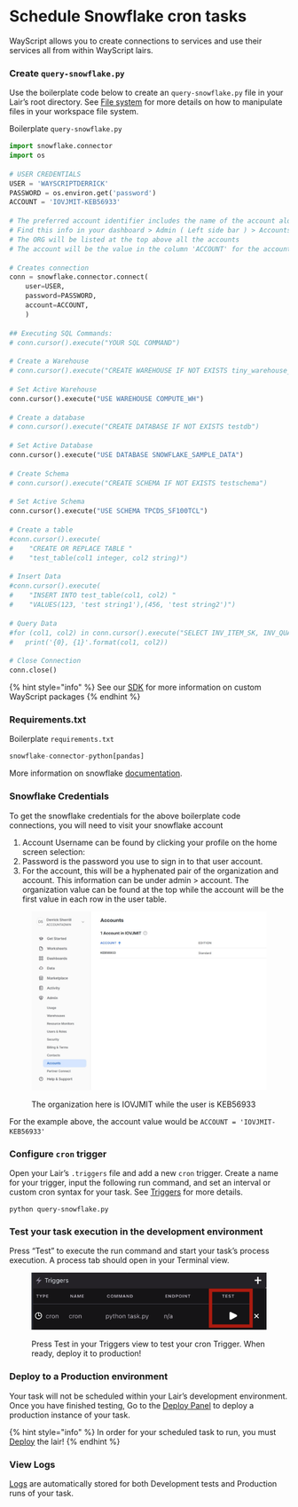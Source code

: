 # Schedule Snowflake cron tasks

WayScript allows you to create connections to services and use their services all from within WayScript lairs.

### Create `query-snowflake.py`

Use the boilerplate code below to create an `query-snowflake.py` file in your Lair’s root directory. See [File system](../../platform/lairs/file-system/) for more details on how to manipulate files in your workspace file system.

Boilerplate `query-snowflake.py`

```python
import snowflake.connector
import os

# USER CREDENTIALS
USER = 'WAYSCRIPTDERRICK'
PASSWORD = os.environ.get('password')
ACCOUNT = 'IOVJMIT-KEB56933'

# The preferred account identifier includes the name of the account along with its organization (e.g. myorg-account123)
# Find this info in your dashboard > Admin ( Left side bar ) > Accounts
# The ORG will be listed at the top above all the accounts
# The account will be the value in the column 'ACCOUNT' for the account you wish to use. 

# Creates connection
conn = snowflake.connector.connect(
    user=USER,
    password=PASSWORD,
    account=ACCOUNT,
    )

## Executing SQL Commands:
# conn.cursor().execute("YOUR SQL COMMAND")

# Create a Warehouse
# conn.cursor().execute("CREATE WAREHOUSE IF NOT EXISTS tiny_warehouse_mg")

# Set Active Warehouse
conn.cursor().execute("USE WAREHOUSE COMPUTE_WH")

# Create a database
# conn.cursor().execute("CREATE DATABASE IF NOT EXISTS testdb")

# Set Active Database
conn.cursor().execute("USE DATABASE SNOWFLAKE_SAMPLE_DATA")

# Create Schema
# conn.cursor().execute("CREATE SCHEMA IF NOT EXISTS testschema")

# Set Active Schema
conn.cursor().execute("USE SCHEMA TPCDS_SF100TCL")

# Create a table
#conn.cursor().execute(
#    "CREATE OR REPLACE TABLE "
#    "test_table(col1 integer, col2 string)")

# Insert Data
#conn.cursor().execute(
#    "INSERT INTO test_table(col1, col2) "
#    "VALUES(123, 'test string1'),(456, 'test string2')")

# Query Data
#for (col1, col2) in conn.cursor().execute("SELECT INV_ITEM_SK, INV_QUANTITY_ON_HAND FROM INVENTORY"):
#	print('{0}, {1}'.format(col1, col2))

# Close Connection
conn.close()
```

{% hint style="info" %}
See our [SDK](../../using-wayscript/sdk/) for more information on custom WayScript packages
{% endhint %}

### Requirements.txt

Boilerplate `requirements.txt`

```python
snowflake-connector-python[pandas]
```

More information on snowflake [documentation](https://docs.snowflake.com/en/user-guide/python-connector).

### Snowflake Credentials

To get the snowflake credentials for the above boilerplate code connections, you will need to visit your snowflake account

1. Account Username can be found by clicking your profile on the home screen selection:
2. Password is the password you use to sign in to that user account.
3. For the account, this will be a hyphenated pair of the organization and account. This information can be under admin > account. The organization value can be found at the top while the account will be the first value in each row in the user table.

<figure><img src="../../.gitbook/assets/example-account.jpg" alt=""><figcaption><p>The organization here is IOVJMIT while the user is KEB56933</p></figcaption></figure>

For the example above, the account value would be `ACCOUNT = 'IOVJMIT-KEB56933'`

### Configure `cron` trigger

Open your Lair’s `.triggers` file and add a new `cron` trigger. Create a name for your trigger, input the following run command, and set an interval or custom cron syntax for your task. See [Triggers](../../platform/lairs/triggers.md) for more details.

```
python query-snowflake.py
```

### Test your task execution in the development environment

Press “Test” to execute the run command and start your task’s process execution. A process tab should open in your Terminal view.&#x20;

<figure><img src="../../.gitbook/assets/python-cron-task.png" alt=""><figcaption><p>Press Test in your Triggers view to test your cron Trigger. When ready, deploy it to production!</p></figcaption></figure>

### Deploy to a Production environment

Your task will not be scheduled within your Lair’s development environment. Once you have finished testing, Go to the [Deploy Panel](../../platform/lairs/deployments.md) to deploy a production instance of your task.&#x20;

{% hint style="info" %}
In order for your scheduled task to run, you must [Deploy](../../platform/lairs/deployments.md) the lair!
{% endhint %}

### View Logs

[Logs](../../platform/lairs/logs.md) are automatically stored for both Development tests and Production runs of your task.&#x20;
